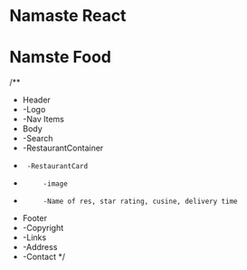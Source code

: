 # Namaste React

# Namste Food

/**
 * Header
 *  -Logo
 *  -Nav Items
 * Body
 *  -Search
 *  -RestaurantContainer
 *      -RestaurantCard
 *          -image
 *          -Name of res, star rating, cusine, delivery time
 * Footer
 *  -Copyright
 *  -Links
 *  -Address
 *  -Contact
 */